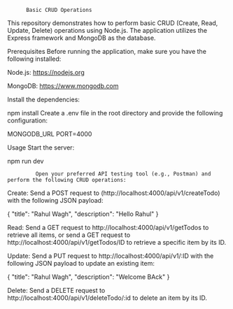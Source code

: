          Basic CRUD Operations 
This repository demonstrates how to perform basic CRUD (Create, Read, Update, Delete) operations using Node.js.
The application utilizes the Express framework and MongoDB as the database.

Prerequisites
Before running the application, make sure you have the following installed:

Node.js: https://nodejs.org

MongoDB: https://www.mongodb.com

 
Install the dependencies:

 
  npm install
Create a .env file in the root directory and provide the following configuration:

 
MONGODB_URL
PORT=4000
 

Usage
Start the server:

npm  run dev
 

             Open your preferred API testing tool (e.g., Postman) and perform the following CRUD operations:

   Create: Send a POST request to  (http://localhost:4000/api/v1/createTodo) with the following JSON payload:

 {
    "title": "Rahul Wagh",
    "description": "Hello Rahul"
}


Read: Send a GET request to  http://localhost:4000/api/v1/getTodos to retrieve all items,
or send a GET request to  http://localhost:4000/api/v1/getTodos/ID to retrieve a specific item by its ID.



Update: Send a PUT request to http://localhost:4000/api/v1/:ID  with the following JSON payload to update an existing item:

 {
    "title": "Rahul Wagh",
    "description": "Welcome BAck"
}



Delete: Send a DELETE request to  http://localhost:4000/api/v1/deleteTodo/:id to delete an item by its ID.
